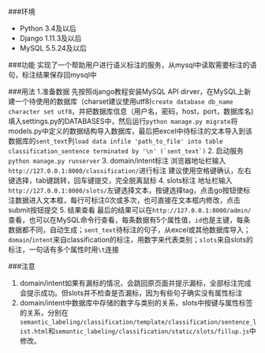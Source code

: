 ###环境  
- Python 3.4及以后
- Django 1.11.3及以后
- MySQL 5.5.24及以后

###功能
实现了一个帮助用户进行语义标注的服务，从mysql中读取需要标注的语句，标注结果保存回mysql中

###用法
1.准备数据 先按照django教程安装MySQL API dirver，在MySQL上新建一个待使用的数据库（charset建议使用utf8)`create database db_name character set utf8`，并把数据库信息（用户名，密码，host，port，数据库名)填入settings.py的DATABASES中，然后运行`python manage.py migrate`将models.py中定义的数据结构导入数据库，最后把excel中待标注的文本导入到该数据库的`sent_text`列``load data infile 'path_to_file' into table classification_sentence terminated by '\n' (`sent_text`)``
2. 启动服务 `python manage.py runserver`
3. domain/intent标注 浏览器地址栏输入`http://127.0.0.1:8000/classification/`进行标注 建议使用空格键确认，左右键选择，tab键跳转，回车键提交，完全脱离鼠标
4. slots标注 地址栏输入`http://127.0.0.1:8000/slots/`左键选择文本，按键选择tag，点击go按钮使标注数据进入文本框，每行可标注0次或多次，也可直接在文本框内修改，点击submit按钮提交
5. 结果查看 最后的结果可以在`http://127.0.0.1:8000/admin/` 查看，也可以在MySQL命令行查看，每条数据有5个属性值，`id`也是主键，每条数据都不同，自动生成；`sent_text`待标注的句子，从excel或其他数据库导入；`domain`/`intent`来自classification的标注，用数字来代表类别；`slots`来自slots的标注，一句话有多个属性时用`\t`连接

###注意
1. domain/intent如果有漏标的情况，会跳回原页面并提示漏标，全部标注完成会提示成功。但slots并不检查是否漏标，因为有些句子确实没有属性标注
2. domain/intent中数据库中存储的数字与类别的关系，slots中按键与属性标签的关系，分别在`semantic_labeling/classification/template/classification/sentence_list.html`和`semantic_labeling/classification/static/slots/fillup.js`中修改。
